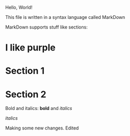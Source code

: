 Hello, World!

This file is written in a syntax language called MarkDown

MarkDown supports stuff like sections:

# I like purple
# Section 1

# Section 2

Bold and italics: **bold** and *italics*



*italics*



Making some new changes.  Edited    
